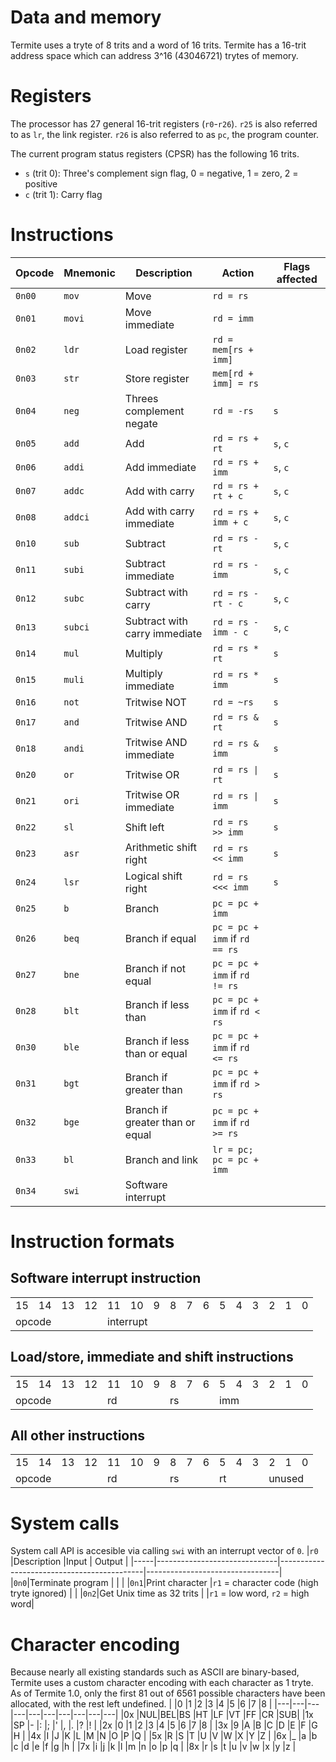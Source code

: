 # Data and memory

Termite uses a tryte of 8 trits and a word of 16 trits.  Termite has a 16-trit address space which can address 3^16 (43046721) trytes of memory. 

# Registers
The processor has 27 general 16-trit registers (`r0`-`r26`). `r25` is also referred to as `lr`, the link register. `r26` is also referred to as `pc`, the program counter.

The current program status registers (CPSR) has the following 16 trits.
* `s` (trit 0): Three's complement sign flag, 0 = negative, 1 = zero, 2 = positive
* `c` (trit 1): Carry flag

# Instructions
|Opcode|Mnemonic|Description                     |Action                        |Flags affected|
|------|--------|--------------------------------|------------------------------|--------------|
|`0n00`|`mov`   |Move                            |`rd = rs`                     |              |
|`0n01`|`movi`  |Move immediate                  |`rd = imm`                    |              |
|`0n02`|`ldr`   |Load register                   |`rd = mem[rs + imm]`          |              |
|`0n03`|`str`   |Store register                  |`mem[rd + imm] = rs`          |              |
|`0n04`|`neg`   |Threes complement negate        |`rd = -rs`                    |`s`           |
|`0n05`|`add`   |Add                             |`rd = rs + rt`                |`s`, `c`      |
|`0n06`|`addi`  |Add immediate                   |`rd = rs + imm`               |`s`, `c`      |
|`0n07`|`addc`  |Add with carry                  |`rd = rs + rt + c`            |`s`, `c`      |
|`0n08`|`addci` |Add with carry immediate        |`rd = rs + imm + c`           |`s`, `c`      |
|`0n10`|`sub`   |Subtract                        |`rd = rs - rt`                |`s`, `c`      |
|`0n11`|`subi`  |Subtract immediate              |`rd = rs - imm`               |`s`, `c`      |
|`0n12`|`subc`  |Subtract with carry             |`rd = rs - rt - c`            |`s`, `c`      |
|`0n13`|`subci` |Subtract with carry immediate   |`rd = rs - imm - c`           |`s`, `c`      |
|`0n14`|`mul`   |Multiply                        |`rd = rs * rt`                |`s`           |
|`0n15`|`muli`  |Multiply immediate              |`rd = rs * imm`               |`s`           |
|`0n16`|`not`   |Tritwise NOT                    |`rd = ~rs`                    |`s`           |
|`0n17`|`and`   |Tritwise AND                    |`rd = rs & rt`                |`s`           |
|`0n18`|`andi`  |Tritwise AND immediate          |`rd = rs & imm`               |`s`           |
|`0n20`|`or`    |Tritwise OR                     |`rd = rs \| rt`               |`s`           |
|`0n21`|`ori`   |Tritwise OR immediate           |`rd = rs \| imm`              |`s`           |
|`0n22`|`sl`    |Shift left                      |`rd = rs >> imm`              |`s`           |
|`0n23`|`asr`   |Arithmetic shift right          |`rd = rs << imm`              |`s`           |
|`0n24`|`lsr`   |Logical shift right             |`rd = rs <<< imm`             |`s`           |
|`0n25`|`b`     |Branch                          |`pc = pc + imm`               |              |
|`0n26`|`beq`   |Branch if equal                 |`pc = pc + imm` if `rd == rs` |              |
|`0n27`|`bne`   |Branch if not equal             |`pc = pc + imm` if `rd != rs` |              |
|`0n28`|`blt`   |Branch if less than             |`pc = pc + imm` if `rd < rs`  |              |
|`0n30`|`ble`   |Branch if less than or equal    |`pc = pc + imm` if `rd <= rs` |              |
|`0n31`|`bgt`   |Branch if greater than          |`pc = pc + imm` if `rd > rs`  |              |
|`0n32`|`bge`   |Branch if greater than or equal |`pc = pc + imm` if `rd >= rs` |              |
|`0n33`|`bl`    |Branch and link                 |`lr = pc; pc = pc + imm`      |              |
|`0n34`|`swi`   |Software interrupt              |                              |              |

# Instruction formats


## Software interrupt instruction
<table>
    <tr>
        <td>15</td>
        <td>14</td>
        <td>13</td>
        <td>12</td>
        <td>11</td>
        <td>10</td>
        <td>9</td>
        <td>8</td>
        <td>7</td>
        <td>6</td>
        <td>5</td>
        <td>4</td>
        <td>3</td>
        <td>2</td>
        <td>1</td>        
        <td>0</td>
    </tr>
    <tr>
        <td colspan="4">opcode</td>
        <td colspan="12">interrupt</td>
    </tr>
</table>


## Load/store, immediate and shift instructions
<table>
    <tr>
        <td>15</td>
        <td>14</td>
        <td>13</td>
        <td>12</td>
        <td>11</td>
        <td>10</td>
        <td>9</td>
        <td>8</td>
        <td>7</td>
        <td>6</td>
        <td>5</td>
        <td>4</td>
        <td>3</td>
        <td>2</td>
        <td>1</td>        
        <td>0</td>
    </tr>
    <tr>
        <td colspan="4">opcode</td>
        <td colspan="3">rd</td>
        <td colspan="3">rs</td>
        <td colspan="6">imm</td>
    </tr>
</table>


## All other instructions
<table>
    <tr>
        <td>15</td>
        <td>14</td>
        <td>13</td>
        <td>12</td>
        <td>11</td>
        <td>10</td>
        <td>9</td>
        <td>8</td>
        <td>7</td>
        <td>6</td>
        <td>5</td>
        <td>4</td>
        <td>3</td>
        <td>2</td>
        <td>1</td>        
        <td>0</td>
    </tr>
    <tr>
        <td colspan="4">opcode</td>
        <td colspan="3">rd</td>
        <td colspan="3">rs</td>
        <td colspan="3">rt</td>
        <td colspan="3">unused</td>
    </tr>
</table>


# System calls
System call API is accesible via calling `swi` with an interrupt vector of `0`.
|`r0` |Description                   |Input                                       | Output                          |
|-----|------------------------------|--------------------------------------------|---------------------------------|
|`0n0`|Terminate program             |                                            |                                 |
|`0n1`|Print character               |`r1` = character code (high tryte ignored)  |                                 |
|`0n2`|Get Unix time as 32 trits     |                                            |`r1` = low word, `r2` = high word|

# Character encoding
Because nearly all existing standards such as ASCII are binary-based, Termite uses a custom character encoding with each character as 1 tryte. As of Termite 1.0, only the first 81 out of 6561 possible characters have been allocated, with the rest left undefined.
|   |0  |1  |2  |3  |4  |5  |6  |7  |8  |
|---|---|---|---|---|---|---|---|---|---|
|0x |NUL|BEL|BS |HT |LF |VT |FF |CR |SUB|
|1x |SP |-  |:  |;  |'  |,  |.  |?  |!  |
|2x |0  |1  |2  |3  |4  |5  |6  |7  |8  |
|3x |9  |A  |B  |C  |D  |E  |F  |G  |H  |
|4x |I  |J  |K  |L  |M  |N  |O  |P  |Q  |
|5x |R  |S  |T  |U  |V  |W  |X  |Y  |Z  |
|6x |_  |a  |b  |c  |d  |e  |f  |g  |h  |
|7x |i  |j  |k  |l  |m  |n  |o  |p  |q  |
|8x |r  |s  |t  |u  |v  |w  |x  |y  |z  |